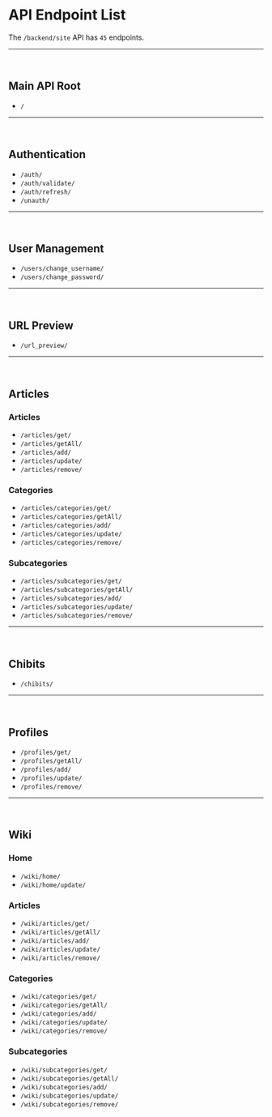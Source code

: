# API Endpoint List

The `/backend/site` API has `45` endpoints.

---
<br>

## Main API Root
- `/`

---
<br>

## Authentication
- `/auth/`
- `/auth/validate/`
- `/auth/refresh/`
- `/unauth/`

---
<br>

## User Management
- `/users/change_username/`
- `/users/change_password/`

---
<br>

## URL Preview
- `/url_preview/`

---
<br>

## Articles

### Articles
- `/articles/get/`
- `/articles/getAll/`
- `/articles/add/`
- `/articles/update/`
- `/articles/remove/`

### Categories
- `/articles/categories/get/`
- `/articles/categories/getAll/`
- `/articles/categories/add/`
- `/articles/categories/update/`
- `/articles/categories/remove/`

### Subcategories
- `/articles/subcategories/get/`
- `/articles/subcategories/getAll/`
- `/articles/subcategories/add/`
- `/articles/subcategories/update/`
- `/articles/subcategories/remove/`

---
<br>

## Chibits
- `/chibits/`

---
<br>

## Profiles
- `/profiles/get/`
- `/profiles/getAll/`
- `/profiles/add/`
- `/profiles/update/`
- `/profiles/remove/`

---
<br>

## Wiki

### Home
- `/wiki/home/`
- `/wiki/home/update/`

### Articles
- `/wiki/articles/get/`
- `/wiki/articles/getAll/`
- `/wiki/articles/add/`
- `/wiki/articles/update/`
- `/wiki/articles/remove/` 

### Categories
- `/wiki/categories/get/`
- `/wiki/categories/getAll/`
- `/wiki/categories/add/`
- `/wiki/categories/update/`
- `/wiki/categories/remove/`

### Subcategories
- `/wiki/subcategories/get/`
- `/wiki/subcategories/getAll/`
- `/wiki/subcategories/add/`
- `/wiki/subcategories/update/`
- `/wiki/subcategories/remove/` 
